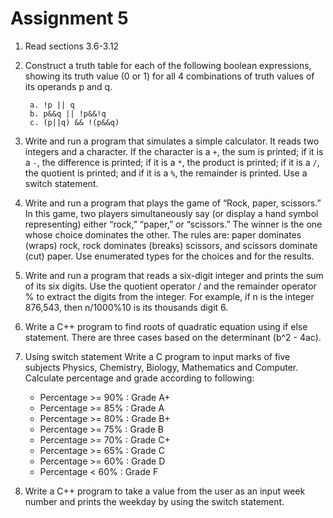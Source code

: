 # Assignment 5

1. Read sections 3.6-3.12

2. Construct a truth table for each of the following boolean expressions, showing its truth value (0 or 1) for all 4 combinations of truth values of its operands p and q.

        a. !p || q
        b. p&&q || !p&&!q
        c. (p||q) && !(p&&q)

3. Write and run a program that simulates a simple calculator. It reads two integers and a character. If the character is a `+`, the sum is printed; if it is a `-`, the difference is printed; if it is a `*`, the product is printed; if it is a `/`, the quotient is printed; and if it is a `%`, the remainder is printed. Use a switch statement.

4. Write and run a program that plays the game of “Rock, paper, scissors.” In this game, two players simultaneously say (or display a hand symbol representing) either “rock,” “paper,” or “scissors.” The winner is the one whose choice dominates the other. The rules are: paper dominates (wraps) rock, rock dominates (breaks) scissors, and scissors dominate (cut) paper. Use enumerated types for the choices and for the results.

5. Write and run a program that reads a six-digit integer and prints the sum of its six digits. Use the quotient operator / and the remainder operator % to extract the digits from the integer. For example, if n is the integer 876,543, then n/1000%10 is its thousands digit 6.

6. Write a C++ program to find roots of quadratic equation using if else statement. There are three cases based on the determinant (b^2 - 4ac).

7. Using switch statement Write a C program to input marks of five subjects Physics, Chemistry, Biology, Mathematics and Computer. Calculate percentage and grade according to following:
    - Percentage >= 90% : Grade A+
    - Percentage >= 85% : Grade A
    - Percentage >= 80% : Grade B+
    - Percentage >= 75% : Grade B
    - Percentage >= 70% : Grade C+
    - Percentage >= 65% : Grade C
    - Percentage >= 60% : Grade D
    - Percentage <  60% : Grade F

8. Write a C++ program to take a value from the user as an input week number and prints the weekday by using the switch statement.
